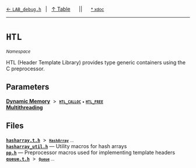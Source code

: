 [&#8592; `LAB_debug.h`](LAB_debug.h.md)&nbsp;&nbsp;&nbsp;|&nbsp;&nbsp;&nbsp;[&#8593; Table](table.md)&nbsp;&nbsp;&nbsp;&nbsp;&nbsp;&nbsp;||&nbsp;&nbsp;&nbsp;&nbsp;&nbsp;&nbsp;<small>[\* xdoc](../xdoc/HTL.xmd#L1)</small>
***

# `HTL`
<small>*Namespace*</small>  


HTL (Header Template Library) provides type generic containers using the C preprocessor.



## Parameters
**[Dynamic Memory](HTL--dynamic-memory.md)**&nbsp; &gt;&nbsp; <small>**[`HTL_CALLOC`](HTL--dynamic-memory--htl_calloc.md)** &bull; **[`HTL_FREE`](HTL--dynamic-memory--htl_free.md)**</small>  
**[Multithreading](HTL--multithreading.md)**  
## Files
**[`hasharray.t.h`](HTL--hasharray.md)**&nbsp; &gt;&nbsp; <small>**[`HashArray`](HTL--hasharray--hasharray.md)** ...</small>  
**[`hasharray_util.h`](HTL--hasharray_util.h.md)** &#8213; Utility macros for hash arrays  
**[`pp.h`](HTL--pp.md)** &#8213; Preprocessor macros used for implementing template headers  
**[`queue.t.h`](HTL--queue.md)**&nbsp; &gt;&nbsp; <small>**[`Queue`](HTL--queue--queue.md)** ...</small>  
